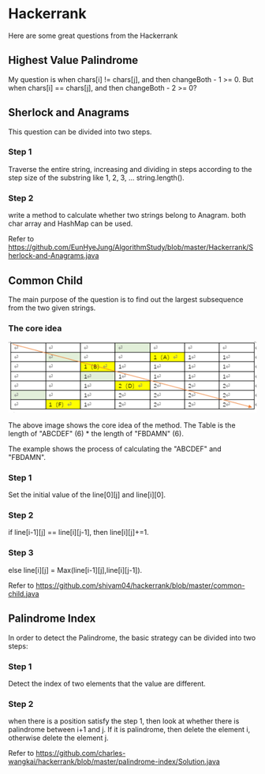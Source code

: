 # Hackerrank
Here are some great questions from the Hackerrank

## Highest Value Palindrome
My question is when chars[i] != chars[j], and then changeBoth - 1 >= 0. But when chars[i] == chars[j], and then changeBoth - 2 >= 0?

## Sherlock and Anagrams
This question can be divided into two steps.
### Step 1
Traverse the entire string, increasing and dividing in steps according to the step size of the substring like 1, 2, 3, ... string.length().
### Step 2
write a method to calculate whether two strings belong to Anagram.
both char array and HashMap can be used.

Refer to https://github.com/EunHyeJung/AlgorithmStudy/blob/master/Hackerrank/Sherlock-and-Anagrams.java

## Common Child
The main purpose of the question is to find out the largest subsequence from the two given strings.
### The core idea
<img src="commonChild.png" width="800" />

The above image shows the core idea of the method. The Table is the length of "ABCDEF" (6) * the length of "FBDAMN" (6). 

The example shows the process of calculating the "ABCDEF" and "FBDAMN".
### Step 1
Set the initial value of the line[0][j] and line[i][0].
### Step 2
if line[i-1][j] == line[i][j-1], then line[i][j]+=1.
### Step 3
else line[i][j] = Max(line[i-1][j],line[i][j-1]).


Refer to https://github.com/shivam04/hackerrank/blob/master/common-child.java

## Palindrome Index
In order to detect the Palindrome, the basic strategy can be divided into two steps:
### Step 1
Detect the index of two elements that the value are different.
### Step 2
when there is a position satisfy the step 1, then look at whether there is palindrome between i+1 and j. If it is palindrome, then delete the element i, otherwise delete the element j.

Refer to https://github.com/charles-wangkai/hackerrank/blob/master/palindrome-index/Solution.java

